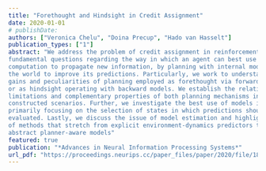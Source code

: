 ```yaml
---
title: "Forethought and Hindsight in Credit Assignment"
date: 2020-01-01
# publishDate: 
authors: ["Veronica Chelu", "Doina Precup", "Hado van Hasselt"]
publication_types: ["1"]
abstract: "We address the problem of credit assignment in reinforcement learning and explore
fundamental questions regarding the way in which an agent can best use additional
computation to propagate new information, by planning with internal models of
the world to improve its predictions. Particularly, we work to understand the
gains and peculiarities of planning employed as forethought via forward models
or as hindsight operating with backward models. We establish the relative merits,
limitations and complementary properties of both planning mechanisms in carefully
constructed scenarios. Further, we investigate the best use of models in planning,
primarily focusing on the selection of states in which predictions should be (re)-
evaluated. Lastly, we discuss the issue of model estimation and highlight a spectrum
of methods that stretch from explicit environment-dynamics predictors to more
abstract planner-aware models"
featured: true
publication: "*Advances in Neural Information Processing Systems*"
url_pdf: "https://proceedings.neurips.cc/paper_files/paper/2020/file/18064d61b6f93dab8681a460779b8429-Paper.pdf"
---
```


